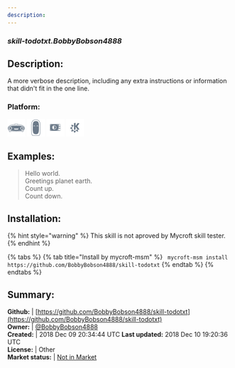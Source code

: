 ```yaml
---
description: 
---
```


### _skill-todotxt.BobbyBobson4888_  
## Description:  
A more verbose description, including any extra instructions or
information that didn't fit in the one line.  
### Platform:  
 ![Mark I](../.gitbook/assets/mark-1-icon.png)  ![Mark II](../.gitbook/assets/mark-2-icon.png)  ![Picroft](../.gitbook/assets/picroft-icon.png)  ![plasmoid](../.gitbook/assets/kde.png)   
  
## Examples:  
> Hello world.  
> Greetings planet earth.  
> Count up.  
> Count down.  
  
## Installation:  
{% hint style="warning" %}
This skill is not aproved by Mycroft skill tester.
{% endhint %}
    
{% tabs %}
{% tab title="Install by mycroft-msm" %}
``` mycroft-msm install https://github.com/BobbyBobson4888/skill-todotxt```
{% endtab %}
  {% endtabs %}
    
## Summary:  
**Github:** | [https://github.com/BobbyBobson4888/skill-todotxt](https://github.com/BobbyBobson4888/skill-todotxt)  
**Owner:** | [@BobbyBobson4888](https://github.com/BobbyBobson4888)  
**Created:** | 2018 Dec 09 20:34:44 UTC  **Last updated:** 2018 Dec 10 19:20:36 UTC  
**License:** | Other  
**Market status:** | [Not in Market](https://market.mycroft.ai/skill/)  

